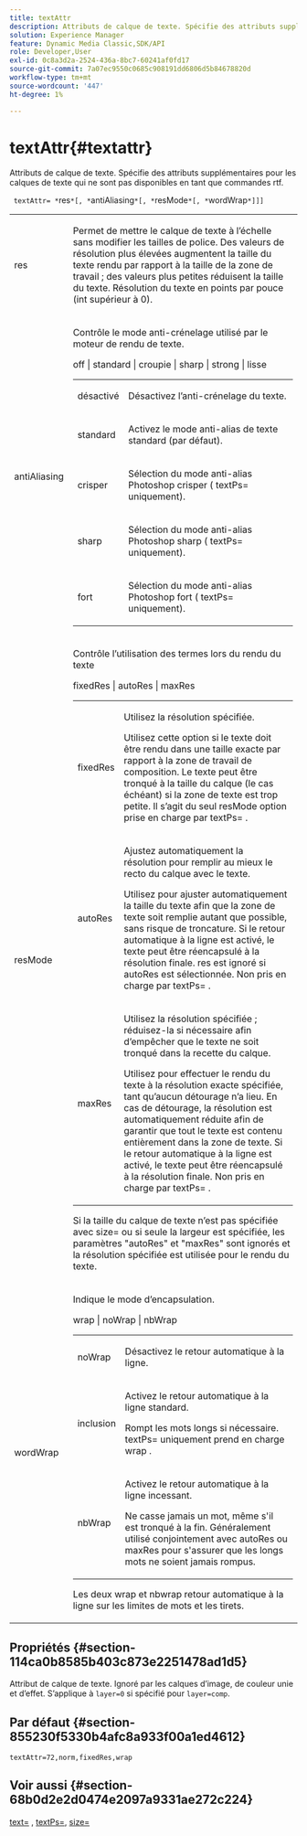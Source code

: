 ```yaml
---
title: textAttr
description: Attributs de calque de texte. Spécifie des attributs supplémentaires pour les calques de texte qui ne sont pas disponibles en tant que commandes rtf.
solution: Experience Manager
feature: Dynamic Media Classic,SDK/API
role: Developer,User
exl-id: 0c8a3d2a-2524-436a-8bc7-60241af0fd17
source-git-commit: 7a07ec9550c0685c908191dd6806d5b84678820d
workflow-type: tm+mt
source-wordcount: '447'
ht-degree: 1%

---
```


# textAttr{#textattr}

Attributs de calque de texte. Spécifie des attributs supplémentaires pour les calques de texte qui ne sont pas disponibles en tant que commandes rtf.

` textAttr= *`res`*[, *`antiAliasing`*[, *`resMode`*[, *`wordWrap`*]]]`

<table id="simpletable_0072BF7DF52B4959A14EDEF60A6EBDEE"> 
 <tr class="strow"> 
  <td class="stentry"> <p> <span class="codeph"> <span class="varname"> res </span> </span> </p> </td> 
  <td class="stentry"> <p>Permet de mettre le calque de texte à l’échelle sans modifier les tailles de police. Des valeurs de résolution plus élevées augmentent la taille du texte rendu par rapport à la taille de la zone de travail ; des valeurs plus petites réduisent la taille du texte. Résolution du texte en points par pouce (int supérieur à 0). </p> </td> 
 </tr> 
 <tr class="strow"> 
  <td class="stentry"> <p> <span class="codeph"> <span class="varname"> antiAliasing </span> </span> </p> </td> 
  <td class="stentry"> <p>Contrôle le mode anti-crénelage utilisé par le moteur de rendu de texte. </p> <p> <span class="codeph"> off | standard | croupie | sharp | strong | lisse </span> </p> <p> 
    <table id="simpletable_AE2331118FCA4BC7877233E287CED6A4"> 
     <tr class="strow"> 
      <td class="stentry"> <p> <span class="codeph"> désactivé </span> </p> </td> 
      <td class="stentry"> <p>Désactivez l’anti-crénelage du texte. </p> </td> 
     </tr> 
     <tr class="strow"> 
      <td class="stentry"> <p> <span class="codeph"> standard </span> </p> </td> 
      <td class="stentry"> <p>Activez le mode anti-alias de texte standard (par défaut). </p> </td> 
     </tr> 
     <tr class="strow"> 
      <td class="stentry"> <p> <span class="codeph"> crisper </span> </p> </td> 
      <td class="stentry"> <p>Sélection du mode anti-alias Photoshop <span class="codeph"> crisper </span> ( <span class="codeph"> textPs= </span> uniquement). </p> </td> 
     </tr> 
     <tr class="strow"> 
      <td class="stentry"> <p> <span class="codeph"> sharp </span> </p> </td> 
      <td class="stentry"> <p>Sélection du mode anti-alias Photoshop <span class="codeph"> sharp </span> ( <span class="codeph"> textPs= </span> uniquement). </p> </td> 
     </tr> 
     <tr class="strow"> 
      <td class="stentry"> <p> <span class="codeph"> fort </span> </p> </td> 
      <td class="stentry"> <p>Sélection du mode anti-alias Photoshop <span class="codeph"> fort </span> ( <span class="codeph"> textPs= </span> uniquement). </p> </td> 
     </tr> 
    </table> </p> </td> 
 </tr> 
 <tr class="strow"> 
  <td class="stentry"> <p> <span class="codeph"> <span class="varname"> resMode </span> </span> </p> </td> 
  <td class="stentry"> <p>Contrôle l’utilisation des termes lors du rendu du texte </p> <p> <span class="codeph"> fixedRes | autoRes | maxRes </span> </p> <p> 
    <table id="simpletable_2CFC06DB37154C7C92614FDF7A818DB5"> 
     <tr class="strow"> 
      <td class="stentry"> <p> <span class="codeph"> fixedRes </span> </p> </td> 
      <td class="stentry"> <p>Utilisez la résolution spécifiée. </p> <p>Utilisez cette option si le texte doit être rendu dans une taille exacte par rapport à la zone de travail de composition. Le texte peut être tronqué à la taille du calque (le cas échéant) si la zone de texte est trop petite. Il s’agit du seul <span class="varname"> resMode </span> option prise en charge par <span class="codeph"> textPs= </span>. </p> </td> 
     </tr> 
     <tr class="strow"> 
      <td class="stentry"> <p> <span class="codeph"> autoRes </span> </p> </td> 
      <td class="stentry"> <p>Ajustez automatiquement la résolution pour remplir au mieux le recto du calque avec le texte. </p> <p>Utilisez pour ajuster automatiquement la taille du texte afin que la zone de texte soit remplie autant que possible, sans risque de troncature. Si le retour automatique à la ligne est activé, le texte peut être réencapsulé à la résolution finale. <span class="varname"> res </span> est ignoré si <span class="codeph"> autoRes </span> est sélectionnée. Non pris en charge par <span class="codeph"> textPs= </span>. </p> </td> 
     </tr> 
     <tr class="strow"> 
      <td class="stentry"> <p> <span class="codeph"> maxRes </span> </p> </td> 
      <td class="stentry"> <p>Utilisez la résolution spécifiée ; réduisez-la si nécessaire afin d’empêcher que le texte ne soit tronqué dans la recette du calque. </p> <p>Utilisez pour effectuer le rendu du texte à la résolution exacte spécifiée, tant qu’aucun détourage n’a lieu. En cas de détourage, la résolution est automatiquement réduite afin de garantir que tout le texte est contenu entièrement dans la zone de texte. Si le retour automatique à la ligne est activé, le texte peut être réencapsulé à la résolution finale. Non pris en charge par <span class="codeph"> textPs= </span>. </p> </td> 
     </tr> 
    </table> </p> <p>Si la taille du calque de texte n’est pas spécifiée avec size= ou si seule la largeur est spécifiée, les paramètres "autoRes" et "maxRes" sont ignorés et la résolution spécifiée est utilisée pour le rendu du texte. </p> </td> 
 </tr> 
 <tr class="strow"> 
  <td class="stentry"> <p> <span class="codeph"> <span class="varname"> wordWrap </span> </span> </p> </td> 
  <td class="stentry"> <p>Indique le mode d’encapsulation. </p> <p> <span class="codeph"> wrap | noWrap | nbWrap </span> </p> <p> 
    <table id="simpletable_FF2510E029EC41E29BC30D9FC2923EA3"> 
     <tr class="strow"> 
      <td class="stentry"> <p> <span class="codeph"> noWrap </span> </p> </td> 
      <td class="stentry"> <p>Désactivez le retour automatique à la ligne. </p> </td> 
     </tr> 
     <tr class="strow"> 
      <td class="stentry"> <p> <span class="codeph"> inclusion </span> </p> </td> 
      <td class="stentry"> <p>Activez le retour automatique à la ligne standard. </p> <p>Rompt les mots longs si nécessaire. <span class="codeph"> textPs= </span> uniquement prend en charge <span class="codeph"> wrap </span>. </p> </td> 
     </tr> 
     <tr class="strow"> 
      <td class="stentry"> <p> <span class="codeph"> nbWrap </span> </p> </td> 
      <td class="stentry"> <p>Activez le retour automatique à la ligne incessant. </p> <p>Ne casse jamais un mot, même s'il est tronqué à la fin. Généralement utilisé conjointement avec <span class="codeph"> autoRes </span> ou <span class="codeph"> maxRes </span> pour s'assurer que les longs mots ne soient jamais rompus. </p> </td> 
     </tr> 
    </table> </p> <p>Les deux <span class="codeph"> wrap </span> et <span class="codeph"> nbwrap </span> retour automatique à la ligne sur les limites de mots et les tirets. </p> </td> 
 </tr> 
</table>

## Propriétés {#section-114ca0b8585b403c873e2251478ad1d5}

Attribut de calque de texte. Ignoré par les calques d’image, de couleur unie et d’effet. S’applique à `layer=0` si spécifié pour `layer=comp`.

## Par défaut {#section-855230f5330b4afc8a933f00a1ed4612}

`textAttr=72,norm,fixedRes,wrap`

## Voir aussi {#section-68b0d2e2d0474e2097a9331ae272c224}

[text=](../../../../../is-api/http-ref/image-serving-api-ref/c-http-protocol-reference/c-command-reference/r-text.md#reference-84634052e48548539a1ef63cbe41f22f) , [textPs=](../../../../../is-api/http-ref/image-serving-api-ref/c-http-protocol-reference/c-command-reference/r-textps.md#reference-4209a2a6169f44278da2647cfb0cd767), [size=](../../../../../is-api/http-ref/image-serving-api-ref/c-http-protocol-reference/c-data-types/r-size.md#reference-04d383f32c7b4003bed9978cb854747b)
